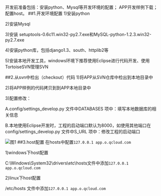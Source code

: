 开发前准备包括：安装python、Mysql等开发环境的配置； APP开发样例下载；配置host。
##1.开发环境配置
1)安装python

2)安装Mysql

3)安装 setuptools-0.6c11.win32-py2.7.exe和MySQL-python-1.2.3.win32-py2.7.exe

4)安装python库，包括django1.3、south、httplib2等

5)安装本地开发工具，windows环境下推荐使用Eclipse进行代码开发、使用TortoiseSVN管理SVN

##2.从svn中检出（checkout）代码
1)将APP从SVN仓库中检出到本地目录中

2)将APP样例的代码拷贝到到APP本地目录中

3)配置修改：

A.config/settings_develop.py 文件中DATABASES 项中：填写本地数据库的相关信息

B.本地使用Eclipse开发时，工程的启动端口默认为8000，如使用其他端口在config/settings_develop.py 文件中S_URL 项中：修改工程的启动端口

![图1](http://imgcache.tce.fsphere.cn/static/mccdn.qcloud.com/img562079eb430d6.png)
##3.host配置
在hosts中配置```127.0.0.1 app.o.qcloud.com```

1)windows下host配置

C:\Windows\System32\drivers\etc\hosts文件中添加```127.0.0.1 app.o.qcloud.com```

2)linux下host配置

/etc/hosts 文件中添加```127.0.0.1 app.o.qcloud.com```

